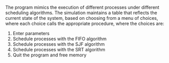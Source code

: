 The program mimics the execution of different processes under different scheduling algorithms.
The simulation maintains a table that reflects the current state of the system, based on choosing from a menu of choices, where each choice calls the appropriate procedure, where the choices
are:
1) Enter parameters
2) Schedule processes with the FIFO algorithm
3) Schedule processes with the SJF algorithm
4) Schedule processes with the SRT algorithm
5) Quit the program and free memory
